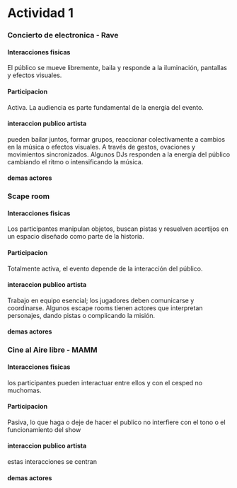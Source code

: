 # Actividad 1

### Concierto de electronica - Rave

#### Interacciones fisicas
El público se mueve libremente, baila y responde a la iluminación, pantallas y efectos visuales.
#### Participacion 
Activa. La audiencia es parte fundamental de la energía del evento.
#### interaccion publico artista
pueden bailar juntos, formar grupos, reaccionar colectivamente a cambios en la música o efectos visuales.
A través de gestos, ovaciones y movimientos sincronizados. Algunos DJs responden a la energía del público cambiando el ritmo o intensificando la música.
#### demas actores

### Scape room

#### Interacciones fisicas
Los participantes manipulan objetos, buscan pistas y resuelven acertijos en un espacio diseñado como parte de la historia.
#### Participacion 
Totalmente activa, el evento depende de la interacción del público.
#### interaccion publico artista
Trabajo en equipo esencial; los jugadores deben comunicarse y coordinarse.
Algunos escape rooms tienen actores que interpretan personajes, dando pistas o complicando la misión.
#### demas actores

### Cine al Aire libre - MAMM

#### Interacciones fisicas
los participantes pueden interactuar entre ellos y con el cesped no muchomas.
#### Participacion 
Pasiva, lo que haga o deje de hacer el publico no interfiere con el tono o el funcionamiento del show
#### interaccion publico artista
estas interacciones se centran 
#### demas actores
